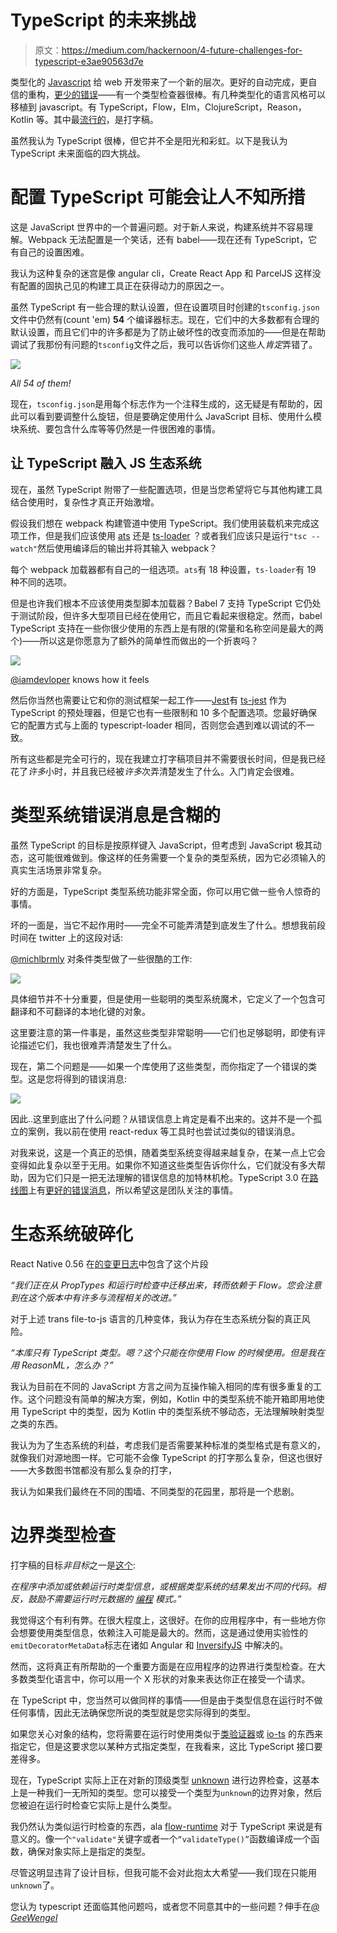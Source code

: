 # TypeScript 的未来挑战

> 原文：<https://medium.com/hackernoon/4-future-challenges-for-typescript-e3ae90563d7e>

类型化的 [Javascript](https://hackernoon.com/tagged/javascript) 给 web 开发带来了一个新的层次。更好的自动完成，更自信的重构，[更少的错误](http://earlbarr.com/publications/typestudy.pdf)——有一个类型检查器很棒。有几种类型化的语言风格可以移植到 javascript。有 TypeScript，Flow，Elm，ClojureScript，Reason，Kotlin 等。其中最[流行的](https://stateofjs.com/2017/flavors/results/)，是打字稿。

虽然我认为 TypeScript 很棒，但它并不全是阳光和彩虹。以下是我认为 TypeScript 未来面临的四大挑战。

# 配置 TypeScript 可能会让人不知所措

这是 JavaScript 世界中的一个普遍问题。对于新人来说，构建系统并不容易理解。Webpack 无法配置是一个笑话，还有 babel——现在还有 TypeScript，它有自己的设置困难。

我认为这种复杂的迷宫是像 angular cli，Create React App 和 ParcelJS 这样没有配置的固执己见的构建工具正在获得动力的原因之一。

虽然 TypeScript 有一些合理的默认设置，但在设置项目时创建的`tsconfig.json`文件中仍然有(count 'em) **54** 个编译器标志。现在，它们中的大多数都有合理的默认设置，而且它们中的许多都是为了防止破坏性的改变而添加的——但是在帮助调试了我那份有问题的`tsconfig`文件之后，我可以告诉你们这些人*肯定*弄错了。

![](img/9bcfb4d1db17a1e0ff1f11f345d50118.png)

*All 54 of them!*

现在，`tsconfig.json`是用每个标志作为一个注释生成的，这无疑是有帮助的，因此可以看到要调整什么旋钮，但是要确定使用什么 JavaScript 目标、使用什么模块系统、要包含什么库等等仍然是一件很困难的事情。

## 让 TypeScript 融入 JS 生态系统

现在，虽然 TypeScript 附带了一些配置选项，但是当您希望将它与其他构建工具结合使用时，复杂性才真正开始激增。

假设我们想在 webpack 构建管道中使用 TypeScript。我们使用装载机来完成这项工作，但是我们应该使用 [ats](https://github.com/s-panferov/awesome-typescript-loader) 还是 [ts-loader](https://github.com/TypeStrong/ts-loader) ？或者我们应该只是运行`"tsc --watch"`然后使用编译后的输出并将其输入 webpack？

每个 webpack 加载器都有自己的一组选项。`ats`有 18 种设置，`ts-loader`有 19 种不同的选项。

但是也许我们根本不应该使用类型脚本加载器？Babel 7 支持 TypeScript 它仍处于测试阶段，但许多大型项目已经在使用它，而且它看起来很稳定。然而，babel TypeScript 支持在一些你很少使用的东西上是有限的(常量和名称空间是最大的两个)——所以这是你愿意为了额外的简单性而做出的一个折衷吗？

![](img/1a7571987107ffbbab026bbaa581343d.png)

[@iamdevloper](https://twitter.com/iamdevloper) knows how it feels

然后你当然也需要让它和你的测试框架一起工作——[Jest](https://jestjs.io/)有 [ts-jest](https://github.com/kulshekhar/ts-jest) 作为 TypeScript 的预处理器，但是它也有一些限制和 10 多个配置选项。您最好确保它的配置方式与上面的 typescript-loader 相同，否则您会遇到难以调试的不一致。

所有这些都是完全可行的，现在我建立打字稿项目并不需要很长时间，但是我已经花了*许多*小时，并且我已经被*许多*次弄清楚发生了什么。入门肯定会很难。

# 类型系统错误消息是含糊的

虽然 TypeScript 的目标是按原样键入 JavaScript，但考虑到 JavaScript 极其动态，这可能很难做到。像这样的任务需要一个复杂的类型系统，因为它必须输入的真实生活场景非常复杂。

好的方面是，TypeScript 类型系统功能非常全面，你可以用它做一些令人惊奇的事情。

坏的一面是，当它不起作用时——完全不可能弄清楚到底发生了什么。想想我前段时间在 twitter 上的这段对话:

[@michlbrmly](https://twitter.com/michlbrmly) 对条件类型做了一些很酷的工作:

![](img/534177ddb30ee08d86c21765dd3046fd.png)

具体细节并不十分重要，但是使用一些聪明的类型系统魔术，它定义了一个包含可翻译和不可翻译的本地化键的对象。

这里要注意的第一件事是，虽然这些类型非常聪明——它们也足够聪明，即使有评论描述它们，我也很难弄清楚发生了什么。

现在，第二个问题是——如果一个库使用了这些类型，而你指定了一个错误的类型。这是您将得到的错误消息:

![](img/aa2ffdb40bc9ace0a417cbc20919b4e0.png)

因此..这里到底出了什么问题？从错误信息上肯定是看不出来的。这并不是一个孤立的案例，我以前在使用 react-redux 等工具时也尝试过类似的错误消息。

对我来说，这是一个真正的恐惧，随着类型系统变得越来越复杂，在某一点上它会变得如此复杂以至于无用。如果你不知道这些类型告诉你什么，它们就没有多大帮助，因为它们只是一把无法理解的错误信息的加特林机枪。TypeScript 3.0 在[路线图](https://github.com/Microsoft/TypeScript/wiki/Roadmap)上有[更好的错误消息](https://github.com/Microsoft/TypeScript/issues/25310)，所以希望这是团队关注的事情。

# 生态系统破碎化

React Native 0.56 在[的变更日志](https://github.com/react-native-community/react-native-releases/blob/master/CHANGELOG.md)中包含了这个片段

*“我们正在从 PropTypes 和运行时检查中迁移出来，转而依赖于 Flow。您会注意到在这个版本中有许多与流程相关的改进。”*

对于上述 trans file-to-js 语言的几种变体，我认为存在生态系统分裂的真正风险。

*“本库只有 TypeScript 类型。嗯？这个只能在你使用 Flow 的时候使用。但是我在用 ReasonML，怎么办？”*

我认为目前在不同的 JavaScript 方言之间为互操作输入相同的库有很多重复的工作。这个问题没有简单的解决方案，例如，Kotlin 中的类型系统不能开箱即用地使用 TypeScript 中的类型，因为 Kotlin 中的类型系统不够动态，无法理解映射类型之类的东西。

我认为为了生态系统的利益，考虑我们是否需要某种标准的类型格式是有意义的，就像我们对源地图一样。它可能不会像 TypeScript 的打字那么复杂，但这也很好——大多数图书馆都没有那么复杂的打字，

我认为如果我们最终在不同的围墙、不同类型的花园里，那将是一个悲剧。

# 边界类型检查

打字稿的目标*非目标*之一是[这个](https://github.com/Microsoft/TypeScript/wiki/TypeScript-Design-Goals):

*在程序中添加或依赖运行时类型信息，或根据类型系统的结果发出不同的代码。相反，鼓励不需要运行时元数据的* [*编程*](https://hackernoon.com/tagged/programming) *模式。”*

我觉得这个有利有弊。在很大程度上，这很好。在你的应用程序中，有一些地方你会想要使用类型信息，依赖注入可能是最大的。然而，这是通过使用实验性的`emitDecoratorMetaData`标志在诸如 Angular 和 [InversifyJS](https://github.com/inversify/InversifyJS) 中解决的。

然而，这将真正有所帮助的一个重要方面是在应用程序的边界进行类型检查。在大多数类型化语言中，你可以用一个 X 形状的对象来表达你正在接受一个请求。

在 TypeScript 中，您当然可以做同样的事情——但是由于类型信息在运行时不做任何事情，因此无法确保您所说的类型就是您实际得到的类型。

如果您关心对象的结构，您将需要在运行时使用类似于[类验证器](https://github.com/typestack/class-validator)或 [io-ts](https://github.com/gcanti/io-ts) 的东西来指定它，但是这要求您以某种方式指定类型，在我看来，这比 TypeScript 接口要差得多。

现在，TypeScript 实际上正在对新的顶级类型 [unknown](https://github.com/Microsoft/TypeScript/pull/24439) 进行边界检查，这基本上是一种我们一无所知的类型。您可以接受一个类型为`unknown`的边界对象，然后您被迫在运行时检查它实际上是什么类型。

我仍然认为类似运行时检查的东西，ala [flow-runtime](https://github.com/codemix/flow-runtime) 对于 TypeScript 来说是有意义的。像一个`"validate"`关键字或者一个`“validateType()”`函数编译成一个函数，确保对象实际上是指定的类型。

尽管这明显违背了设计目标，但我可能不会对此抱太大希望——我们现在只能用`unknown`了。

您认为 typescript 还面临其他问题吗，或者您不同意其中的一些问题？伸手在[*@ GeeWengel*](https://twitter.com/GeeWengel)
